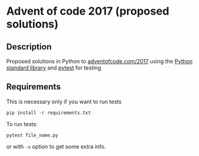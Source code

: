 # Advent of code 2017 (proposed solutions)

## Description
Proposed solutions in Python to [adventofcode.com/2017](http://adventofcode.com/2017) using the [Python standard library](https://docs.python.org/3/library/index.html) and [pytest](https://docs.pytest.org/en/latest/) for testing

## Requirements
This is necessary only if you want to run tests
```
pip install -r requirements.txt
```

To run tests:
```
pytest file_name.py
```
or with `-v` option to get some extra info.

